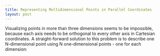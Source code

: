 ```yaml
---
title: Representing Multidimensional Points in Parallel Coordinates
layout: post
---
```


Visualizing points in more than three dimensions seems to be impossible, because each axis needs to be orthogonal to every other axis in Cartesian coordinates. A straight-forward solution to this problem is to describe one N-dimensional point using N one-dimensional points - one for each dimension:

<div class="container-fluid">
<div class="row">
<div id="parallel-points" class="img-responsive parcoords tutorial"></div>
</div>
</div>
<link rel="stylesheet" type="text/css"
  href="{{site.baseurl}}/css/tutorial.css">
<!-- <script src="/js/pacolib.js"/> -->
<!-- <script src="/js/parallel-points.js"/> -->
<link rel="stylesheet" type="text/css"
  href="{{site.baseurl}}/paco/css/d3.parcoords.css">
<script src="/paco/js/d3.parcoords.js"></script>

<script>

var data = [
  [3, 7, 5, 1, 9]
];

var pc = d3.parcoords({
	dimensionTitles: {
		0: "Dimension 1",
		1: "Dimension 2",
		2: "Dimension 3",
		3: "Dimension 4",
		4: "Dimension 5"
	}
})("#parallel-points")
  .data(data)
  .detectDimensions()
  .autoscale();

// we need to assign a domain to every dimension because
// for single values, d3.parcoords.js uses ordinal scales
// for a dimension
var domain = [0,1,2,3,4,5,6,7,8,9,10];

var layout = function() {
	var aspect = 5;
	var w = $("#parallel-points").width();
	var h = w / aspect;
	//$("#parallel-points").height(h);
	
	pc.width(w);
	//   .height(h);

	// BUG in d3.parcoords.js: 
	// resize resets all scales
	pc.dimensions().forEach(function(d) {
		pc.scale(d, domain);
	});

	pc.alpha(0)
	  .render()
	  .createAxes()
	  .ticks(5)
	  .axisDots(2);
};

$(window).resize(layout);
layout();

</script>
